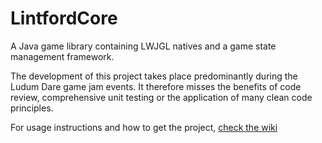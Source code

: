 # LintfordCore
A Java game library containing LWJGL natives and a game state management framework.

The development of this project takes place predominantly during the Ludum Dare game jam events. It therefore misses the benefits of code review, comprehensive unit testing or the application of many clean code principles.

For usage instructions and how to get the project, [check the wiki](https://github.com/LintfordPickle/LintfordLib/wiki)
